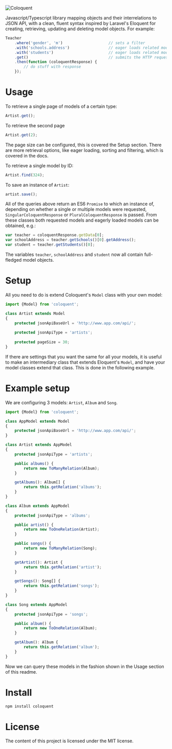 ![Coloquent](https://user-images.githubusercontent.com/8791690/28809914-c0c8e938-7686-11e7-8d22-599328c73cb5.png)

Javascript/Typescript library mapping objects and their interrelations to JSON API, with a clean, fluent syntax inspired by Laravel's Eloquent for creating, retrieving, updating and deleting model objects. For example:

```javascript
Teacher
    .where('gender', 'm')                    // sets a filter
    .with('schools.address')                 // eager loads related models
    .with('students')                        // eager loads related models
    .get()                                   // submits the HTTP request, returns an ES6 Promise
    .then(function (coloquentResponse) {
        // do stuff with response
    });
```

# Usage

To retrieve a single page of models of a certain type:

```javascript
Artist.get();
```

To retrieve the second page

```javascript
Artist.get(2);
```

The page size can be configured, this is covered the Setup section. There are more retrieval options, like eager loading, sorting and filtering, which is covered in the docs.

To retrieve a single model by ID:
```javascript
Artist.find(324);
```

To save an instance of `Artist`:

```javascript
artist.save();
```

All of the queries above return an ES6 `Promise` to which an instance of, depending on whether a single or multiple models were requested, `SingularColoquentResponse` or `PluralColoquentResponse` is passed. From these classes both requested models and eagerly loaded models can be obtained, e.g.:

```javascript
var teacher = coloquentResponse.getData[0];
var schoolAddress = teacher.getSchools()[0].getAddress();
var student = teacher.getStudents()[0];
```

The variables `teacher`, `schoolAddress` and `student` now all contain full-fledged model objects.

# Setup

All you need to do is extend Coloquent's `Model` class with your own model: 

```javascript
import {Model} from 'coloquent';

class Artist extends Model
{
    protected jsonApiBaseUrl = 'http://www.app.com/api/';
    
    protected jsonApiType = 'artists';
    
    protected pageSize = 30;
}
```

If there are settings that you want the same for all your models, it is useful to make an intermediary class that extends Eloquent's `Model`, and have your model classes extend that class. This is done in the following example.

# Example setup
We are configuring 3 models: `Artist`, `Album` and `Song`.

```javascript
import {Model} from 'coloquent';

class AppModel extends Model
{
    protected jsonApiBaseUrl = 'http://www.app.com/api/';
}

class Artist extends AppModel
{
    protected jsonApiType = 'artists';

    public albums() {
        return new ToManyRelation(Album);
    }

    getAlbums(): Album[] {
        return this.getRelation('albums');
    }
}

class Album extends AppModel
{
    protected jsonApiType = 'albums';

    public artist() {
        return new ToOneRelation(Artist);
    }

    public songs() {
        return new ToManyRelation(Song);
    }

    getArtist(): Artist {
        return this.getRelation('artist');
    }

    getSongs(): Song[] {
        return this.getRelation('songs');
    }
}

class Song extends AppModel
{
    protected jsonApiType = 'songs';

    public album() {
        return new ToOneRelation(Album);
    }

    getAlbum(): Album {
        return this.getRelation('album');
    }
}
```

Now we can query these models in the fashion shown in the Usage section of this readme.

# Install


```bash
npm install coloquent
```

# License

The content of this project is licensed under the MIT license.